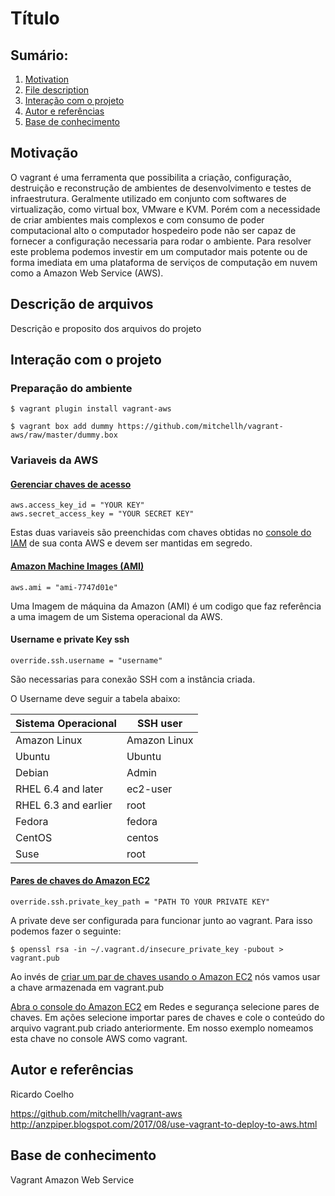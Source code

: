 # Título

## Sumário:

1. [Motivation](#motivacao)
2. [File description](#file)
3. [Interação com o projeto](#interact)
4. [Autor e referências](#autor)
5. [Base de conhecimento](#ack)

## Motivação <a name="motivacao"></a>
O vagrant é uma ferramenta que possibilita a criação, configuração, destruição e reconstrução de ambientes de desenvolvimento e testes de infraestrutura. Geralmente utilizado em conjunto com softwares de virtualização, como virtual box, VMware e KVM. Porém com a necessidade de criar ambientes mais complexos e com consumo de poder computacional alto o computador hospedeiro pode não ser capaz de fornecer a configuração necessaria para rodar o ambiente. Para resolver este problema podemos investir em um computador mais potente ou de forma imediata em uma plataforma de serviços de computação em nuvem como a Amazon Web Service (AWS). 

## Descrição de arquivos <a name="file"></a>
Descrição e proposito dos arquivos do projeto

## Interação com o projeto <a name="interact"></a>

### Preparação do ambiente

```
$ vagrant plugin install vagrant-aws

$ vagrant box add dummy https://github.com/mitchellh/vagrant-aws/raw/master/dummy.box
```

### Variaveis da AWS

#### [Gerenciar chaves de acesso](https://docs.aws.amazon.com/pt_br/IAM/latest/UserGuide/id_credentials_access-keys.html#Using_CreateAccessKey)

```
aws.access_key_id = "YOUR KEY"
aws.secret_access_key = "YOUR SECRET KEY"
```

Estas duas variaveis são preenchidas com chaves obtidas no [console do IAM](https://console.aws.amazon.com/iam) de sua conta AWS e devem ser mantidas em segredo. 

#### [Amazon Machine Images (AMI)](https://docs.aws.amazon.com/pt_br/AWSEC2/latest/UserGuide/AMIs.html)
```
aws.ami = "ami-7747d01e"

```
Uma Imagem de máquina da Amazon (AMI) é um codigo que faz referência a uma imagem de um Sistema operacional da AWS.

#### Username e private Key ssh
```
override.ssh.username = "username"

```
São necessarias para conexão SSH com a instância criada.

O Username deve seguir a tabela abaixo:

| Sistema Operacional |	  SSH user          |
| ------------------- | ------------------- |
| Amazon Linux 	  	  |  Amazon Linux       |
| Ubuntu              |  Ubuntu             |
| Debian			  |  Admin              |
| RHEL 6.4 and later  |	 ec2-user           |
| RHEL 6.3 and earlier|  root               |
| Fedora              |  fedora             |
| CentOS			  |  centos             |
| Suse                |  root               |

#### [Pares de chaves do Amazon EC2](https://docs.aws.amazon.com/pt_br/AWSEC2/latest/UserGuide/ec2-key-pairs.html)
```
override.ssh.private_key_path = "PATH TO YOUR PRIVATE KEY"
```
A private deve ser configurada para funcionar junto ao vagrant. Para isso podemos fazer o seguinte:
```
$ openssl rsa -in ~/.vagrant.d/insecure_private_key -pubout > vagrant.pub
```

Ao invés de [criar um par de chaves usando o Amazon EC2](https://docs.aws.amazon.com/pt_br/AWSEC2/latest/UserGuide/ec2-key-pairs.html#having-ec2-create-your-key-pair) nós vamos usar a chave armazenada em vagrant.pub

[Abra o console do Amazon EC2]( https://console.aws.amazon.com/ec2/) em Redes e segurança selecione pares de chaves. Em ações selecione importar pares de chaves e cole o conteúdo do arquivo vagrant.pub criado anteriormente. Em nosso exemplo nomeamos esta chave no console AWS como vagrant. 

## Autor e referências <a name="autor"></a>
Ricardo Coelho

https://github.com/mitchellh/vagrant-aws
http://anzpiper.blogspot.com/2017/08/use-vagrant-to-deploy-to-aws.html

## Base de conhecimento <a name="ack"></a>
Vagrant 
Amazon Web Service 